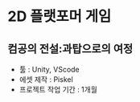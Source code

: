 2D 플랫포머 게임
===============
컴공의 전설:과탑으로의 여정
---------------------------

* 툴 : Unity, VScode
* 에셋 제작 : Piskel
* 프로젝트 작업 기간 : 1개월
